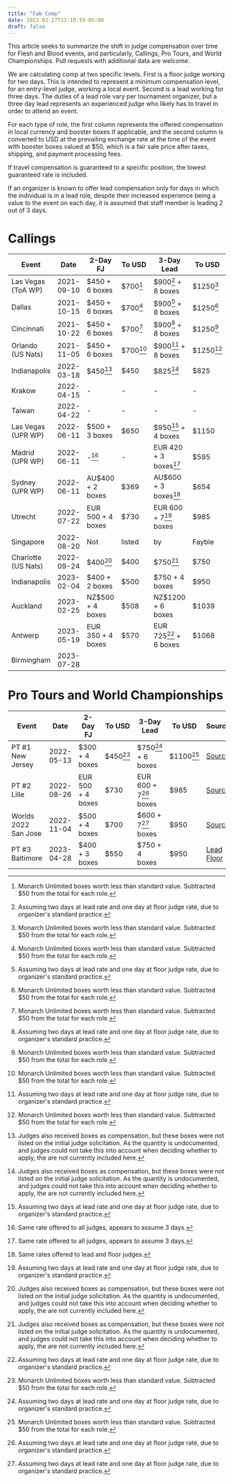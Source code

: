 ```yaml
---
title: "Fab Comp"
date: 2023-02-27T23:10:59-05:00
draft: false
---
```


This article seeks to summarize the shift in judge compensation over time for
Flesh and Blood events, and particularly, Callings, Pro Tours, and World
Championships. Pull requests with additional data are welcome.

We are calculating comp at two specific levels. First is a floor judge working
for two days. This is intended to represent a minimum compensation level, for an
entry-level judge, working a local event. Second is a lead working for three
days. The duties of a lead role vary per tournament organizer, but a three day
lead represents an experienced judge who likely has to travel in order to attend
an event.

For each type of role, the first column represents the offered compensation in
local currency and booster boxes if applicable, and the second column is
converted to USD at the prevailing exchange rate at the time of the event with
booster boxes valued at $50, which is a fair sale price after taxes, shipping,
and payment processing fees.

If travel compensation is guaranteed to a specific position, the lowest
guaranteed rate is included.

If an organizer is known to offer lead compensation only for days in which the
individual is in a lead role, despite their increased experience being a value
to the event on each day, it is assumed that staff member is leading 2 out of 3
days.

# Callings

| Event | Date | 2-Day FJ | To USD | 3-Day Lead | To USD | Source |
| ----- | ---- | -------- | ------ | ---------- | ------ | ------ |
| Las Vegas (ToA WP) | 2021-09-10 | $450 + 6 boxes | $700[^mon] | $900[^2daylead] + 8 boxes | $1250[^mon] | same as cinci? |
| Dallas | 2021-10-15 | $450 + 6 boxes | $700[^mon] | $900[^2daylead] + 8 boxes | $1250[^mon] | same as cinci? |
| Cincinnati | 2021-10-22 | $450 + 6 boxes | $700[^mon] | $900[^2daylead] + 8 boxes | $1250[^mon] | [Source][17] |
| Orlando (US Nats) | 2021-11-05 | $450 + 6 boxes | $700[^mon] | $900[^2daylead] + 8 boxes | $1250[^mon] | [Source][18] |
| Indianapolis | 2022-03-18 | $450[^scgboxes] | $450 | $825[^scgboxes] | $825 | [Lead][6] [Floor][7] |
| Krakow | 2022-04-15 | - | - | - | - | Unknown |
| Taiwan | 2022-04-22 | - | - | - | - | Unknown |
| Las Vegas (UPR WP) | 2022-06-11 | $500 + 3 boxes | $650 | $950[^2daylead] + 4 boxes | $1150 | [Source][13] |
| Madrid (UPR WP) | 2022-06-11 | -[^madrid] | - | EUR 420 + 3 boxes[^madrid] | $595 | [Source][14] |
| Sydney (UPR WP) | 2022-06-11 | AU$400 + 2 boxes | $369 | AU$600 + 3 boxes[^noleadrate] | $654 | [Source][15] |
| Utrecht | 2022-07-22 | EUR 500 + 4 boxes | $730 | EUR 600 + 7[^2daylead] boxes | $985 | [Source][12] |
| Singapore | 2022-08-20 | Not | listed | by | Fayble | [Source][11] |
| Charlotte (US Nats) | 2022-09-24 | $400[^scgboxes] | $400 | $750[^scgboxes] | $750 | [Source][5] |
| Indianapolis | 2023-02-04 | $400 + 2 boxes | $500 | $750 + 4 boxes | $950 | [Lead][1] [Floor][2] |
| Auckland | 2023-02-25 | NZ$500 + 4 boxes | $508 | NZ$1200 + 6 boxes | $1039 | [Source][8] |
| Antwerp | 2023-05-19 | EUR 350 + 4 boxes | $570 | EUR 725[^2daylead] + 6 boxes | $1068 | [Source][16] |
| Birmingham | 2023-07-28 |

# Pro Tours and World Championships

| Event | Date | 2-Day FJ | To USD | 3-Day Lead | To USD | Source |
| ----- | ---- | -------- | ------ | ---------- | ------ | ------ |
| PT #1 New Jersey | 2022-05-13 | $300 + 4 boxes | $450[^mon] | $750[^2daylead] + 6 boxes | $1100[^mon] | [Source][19] |
| PT #2 Lille | 2022-08-26 | EUR 500 + 4 boxes | $730 | EUR 600 + 7[^2daylead] boxes | $985 | [Source][10] |
| Worlds 2022 San Jose | 2022-11-04 | $500 + 4 boxes | $700 | $600 + 7[^2daylead] boxes | $950 | [Source][9] |
| PT #3 Baltimore | 2023-04-28 | $400 + 3 boxes | $550 | $750 + 4 boxes | $950 | [Lead][3] [Floor][4] |



[1]: https://cdn.discordapp.com/attachments/672441423991275561/1050983658279948399/Leadership_Solicitation_-_Information_-_SCG_CON_Indianapolis.pdf
[2]: https://cdn.discordapp.com/attachments/672441423991275561/1052230409745858701/SCG_CON_Indianapolis_-_FJ_Application_Info.pdf
[3]: https://cdn.discordapp.com/attachments/672441423991275561/1070448645092147290/Leadership_Solicitation_-_Information_-_Pro_Tour_Baltimore.pdf
[4]: https://cdn.discordapp.com/attachments/672441423991275561/1075172141504413827/Floor_Judge_Solicitation_-_Information_-_Pro_Tour_Baltimore.pdf
[5]: https://cdn.discordapp.com/attachments/672441423991275561/1003763135703945377/FAB_Nationals_-_Application_Info.pdf
[6]: https://cdn.discordapp.com/attachments/672441423991275561/932739203278721044/Keystone_Solicitation_-_Indy-Dallas_-_01.17.21.pdf
[7]: https://cdn.discordapp.com/attachments/672441423991275561/935264075238223882/Floor_Judge_Solicitation_-_Indianapolis_-_03.19.22.pdf
[8]: https://judge.fabtcg.com/events/12858/
[9]: https://judge.fabtcg.com/events/12818/
[10]: https://judge.fabtcg.com/events/12771/
[11]: https://judge.fabtcg.com/events/12795/
[12]: https://judge.fabtcg.com/events/12770/
[13]: https://judge.fabtcg.com/events/12755/
[14]: https://judge.fabtcg.com/events/12757/
[15]: https://judge.fabtcg.com/events/12761/
[16]: https://judge.fabtcg.com/events/12900/
[17]: https://docs.google.com/forms/d/e/1FAIpQLSfHvTCp3zxmIo7jO-i76rn2i_l7rafHk_hP-2DozXGysnc3Vg/viewform
[18]: https://docs.google.com/forms/d/e/1FAIpQLSfDQ4gF7do5l_AUrpVIFzBYpIZYEkWvU8VWhnqoPP3h-MsVcA/viewform
[19]: https://docs.google.com/forms/d/e/1FAIpQLSczWyYIVrJ2hsyT_X8R1CHoIDD_EVROeYRMk5KTVLnjJ22M6g/formResponse

[^mon]: Monarch Unlimited boxes worth less than standard value. Subtracted $50
    from the total for each role.
[^2daylead]: Assuming two days at lead rate and one day at floor judge rate, due
    to organizer's standard practice.
[^madrid]: Same rate offered to all judges, appears to assume 3 days.
[^noleadrate]: Same rates offered to lead and floor judges.
[^scgboxes]: Judges also received boxes as compensation, but these boxes were not
    listed on the initial judge solicitation. As the quantity is undocumented,
    and judges could not take this into account when deciding whether to apply,
    the are not currently included here.
